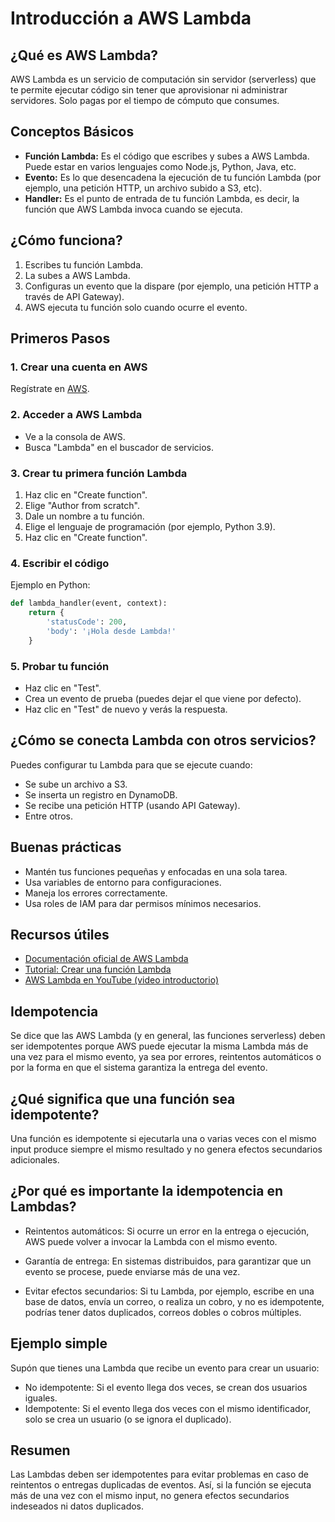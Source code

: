 # Introducción a AWS Lambda

## ¿Qué es AWS Lambda?

AWS Lambda es un servicio de computación sin servidor (serverless) que te permite ejecutar código sin tener que aprovisionar ni administrar servidores. Solo pagas por el tiempo de cómputo que consumes.

## Conceptos Básicos

- **Función Lambda:** Es el código que escribes y subes a AWS Lambda. Puede estar en varios lenguajes como Node.js, Python, Java, etc.
- **Evento:** Es lo que desencadena la ejecución de tu función Lambda (por ejemplo, una petición HTTP, un archivo subido a S3, etc).
- **Handler:** Es el punto de entrada de tu función Lambda, es decir, la función que AWS Lambda invoca cuando se ejecuta.

## ¿Cómo funciona?

1. Escribes tu función Lambda.
2. La subes a AWS Lambda.
3. Configuras un evento que la dispare (por ejemplo, una petición HTTP a través de API Gateway).
4. AWS ejecuta tu función solo cuando ocurre el evento.

## Primeros Pasos

### 1. Crear una cuenta en AWS

Regístrate en [AWS](https://aws.amazon.com/).

### 2. Acceder a AWS Lambda

- Ve a la consola de AWS.
- Busca "Lambda" en el buscador de servicios.

### 3. Crear tu primera función Lambda

1. Haz clic en "Create function".
2. Elige "Author from scratch".
3. Dale un nombre a tu función.
4. Elige el lenguaje de programación (por ejemplo, Python 3.9).
5. Haz clic en "Create function".

### 4. Escribir el código

Ejemplo en Python:

```python
def lambda_handler(event, context):
    return {
        'statusCode': 200,
        'body': '¡Hola desde Lambda!'
    }
```

### 5. Probar tu función

- Haz clic en "Test".
- Crea un evento de prueba (puedes dejar el que viene por defecto).
- Haz clic en "Test" de nuevo y verás la respuesta.

## ¿Cómo se conecta Lambda con otros servicios?

Puedes configurar tu Lambda para que se ejecute cuando:

- Se sube un archivo a S3.
- Se inserta un registro en DynamoDB.
- Se recibe una petición HTTP (usando API Gateway).
- Entre otros.

## Buenas prácticas

- Mantén tus funciones pequeñas y enfocadas en una sola tarea.
- Usa variables de entorno para configuraciones.
- Maneja los errores correctamente.
- Usa roles de IAM para dar permisos mínimos necesarios.

## Recursos útiles

- [Documentación oficial de AWS Lambda](https://docs.aws.amazon.com/lambda/latest/dg/welcome.html)
- [Tutorial: Crear una función Lambda](https://docs.aws.amazon.com/lambda/latest/dg/getting-started-create-function.html)
- [AWS Lambda en YouTube (video introductorio)](https://www.youtube.com/watch?v=eOBq__h4OJ4)

## Idempotencia

Se dice que las AWS Lambda (y en general, las funciones serverless) deben ser idempotentes porque AWS puede ejecutar la misma Lambda más de una vez para el mismo evento, ya sea por errores, reintentos automáticos o por la forma en que el sistema garantiza la entrega del evento.

## ¿Qué significa que una función sea idempotente?
Una función es idempotente si ejecutarla una o varias veces con el mismo input produce siempre el mismo resultado y no genera efectos secundarios adicionales.

## ¿Por qué es importante la idempotencia en Lambdas?
- Reintentos automáticos: Si ocurre un error en la entrega o ejecución, AWS puede volver a invocar la Lambda con el mismo evento.

- Garantía de entrega: En sistemas distribuidos, para garantizar que un evento se procese, puede enviarse más de una vez.

- Evitar efectos secundarios: Si tu Lambda, por ejemplo, escribe en una base de datos, envía un correo, o realiza un cobro, y no es idempotente, podrías tener datos duplicados, correos dobles o cobros múltiples.

## Ejemplo simple
Supón que tienes una Lambda que recibe un evento para crear un usuario:

- No idempotente: Si el evento llega dos veces, se crean dos usuarios iguales.
- Idempotente: Si el evento llega dos veces con el mismo identificador, solo se crea un usuario (o se ignora el duplicado).

## Resumen
Las Lambdas deben ser idempotentes para evitar problemas en caso de reintentos o entregas duplicadas de eventos. Así, si la función se ejecuta más de una vez con el mismo input, no genera efectos secundarios indeseados ni datos duplicados.



